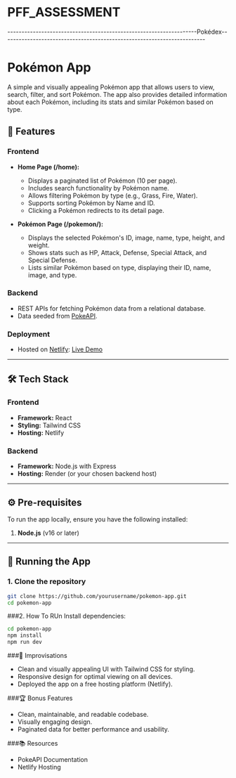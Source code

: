 # PFF_ASSESSMENT
-------------------------------------------------------------------Pokédex------------------------------------------------------------------------

# Pokémon App  

A simple and visually appealing Pokémon app that allows users to view, search, filter, and sort Pokémon. The app also provides detailed information about each Pokémon, including its stats and similar Pokémon based on type.  

## 🌟 Features  

### Frontend  
- **Home Page (/home):**  
  - Displays a paginated list of Pokémon (10 per page).  
  - Includes search functionality by Pokémon name.  
  - Allows filtering Pokémon by type (e.g., Grass, Fire, Water).  
  - Supports sorting Pokémon by Name and ID.  
  - Clicking a Pokémon redirects to its detail page.  

- **Pokémon Page (/pokemon/<id>):**  
  - Displays the selected Pokémon's ID, image, name, type, height, and weight.  
  - Shows stats such as HP, Attack, Defense, Special Attack, and Special Defense.  
  - Lists similar Pokémon based on type, displaying their ID, name, image, and type.  

### Backend  
- REST APIs for fetching Pokémon data from a relational database.  
- Data seeded from [PokeAPI](https://pokeapi.co/).  

### Deployment  
- Hosted on [Netlify](https://www.netlify.com/): [Live Demo](https://rohitpookiepff.netlify.app/)  

---

## 🛠 Tech Stack  

### Frontend  
- **Framework:** React  
- **Styling:** Tailwind CSS  
- **Hosting:** Netlify  

### Backend  
- **Framework:** Node.js with Express  
- **Hosting:** Render (or your chosen backend host)  

---

## ⚙️ Pre-requisites  

To run the app locally, ensure you have the following installed:  
1. **Node.js** (v16 or later)  

---

## 🚀 Running the App  

### 1. Clone the repository  
```bash
git clone https://github.com/yourusername/pokemon-app.git  
cd pokemon-app
```
###2. How To RUn
Install dependencies:
```bash
cd pokemon-app
npm install
npm run dev  
```
###📝 Improvisations
- Clean and visually appealing UI with Tailwind CSS for styling.
- Responsive design for optimal viewing on all devices.
- Deployed the app on a free hosting platform (Netlify).

###🏆 Bonus Features
- Clean, maintainable, and readable codebase.
- Visually engaging design.
- Paginated data for better performance and usability.

###📚 Resources
- PokeAPI Documentation
- Netlify Hosting
